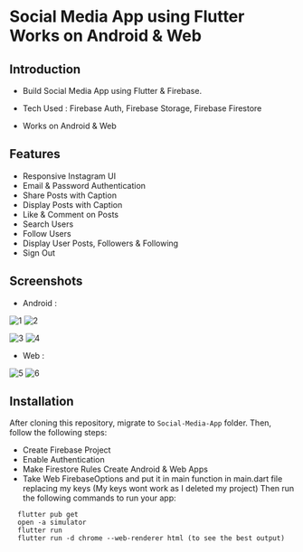 # Social Media App using Flutter Works on Android & Web

## Introduction
- Build Social Media App using Flutter & Firebase.

- Tech Used : Firebase Auth, Firebase Storage, Firebase Firestore

- Works on Android & Web

## Features
- Responsive Instagram UI
- Email & Password Authentication
- Share Posts with Caption
- Display Posts with Caption
- Like & Comment on Posts
- Search Users
- Follow Users
- Display User Posts, Followers & Following
- Sign Out

## Screenshots

- Android :

![1](https://github.com/pmduc010702/App-Social-Media-Flutter/assets/133225436/fd6517f4-3016-4c0f-ad54-646552ab8c1a) 
![2](https://github.com/pmduc010702/App-Social-Media-Flutter/assets/133225436/71867ef8-afa8-4292-a628-5e298c87cb80)

![3](https://github.com/pmduc010702/App-Social-Media-Flutter/assets/133225436/e2cf1de8-643d-4313-acbd-2ab6524a39ec)
![4](https://github.com/pmduc010702/App-Social-Media-Flutter/assets/133225436/488d956e-d61b-4b94-a753-af60cea21092)



- Web :

![5](https://github.com/pmduc010702/App-Social-Media-Flutter/assets/133225436/52502869-3bc6-482a-a091-5572b8e54c8b)
![6](https://github.com/pmduc010702/App-Social-Media-Flutter/assets/133225436/af5bdc94-cd55-460a-aa22-d389d9386684)


## Installation
After cloning this repository, migrate to `Social-Media-App` folder. Then, follow the following steps:
- Create Firebase Project
- Enable Authentication
- Make Firestore Rules
Create Android & Web Apps
- Take Web FirebaseOptions and put it in main function in main.dart file replacing my keys (My keys wont work as I deleted my project) Then run the following commands to run your app:

```
  flutter pub get
  open -a simulator
  flutter run
  flutter run -d chrome --web-renderer html (to see the best output)
